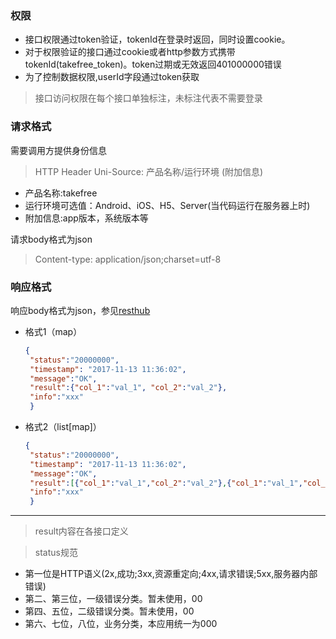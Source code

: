 ### 权限
* 接口权限通过token验证，tokenId在登录时返回，同时设置cookie。
* 对于权限验证的接口通过cookie或者http参数方式携带tokenId(takefree_token)。token过期或无效返回401000000错误
* 为了控制数据权限,userId字段通过token获取

> 接口访问权限在每个接口单独标注，未标注代表不需要登录

### 请求格式
需要调用方提供身份信息
> HTTP Header 
> Uni-Source: 产品名称/运行环境 (附加信息)
* 产品名称:takefree
* 运行环境可选值：Android、iOS、H5、Server(当代码运行在服务器上时)
* 附加信息:app版本，系统版本等

请求body格式为json
> Content-type: application/json;charset=utf-8

### 响应格式
响应body格式为json，参见[resthub](http://wiki.qianbaoqm.com/pages/viewpage.action?pageId=14190569)
* 格式1（map）
    ```json
    {
     "status":"20000000",
     "timestamp": "2017-11-13 11:36:02",
     "message":"OK",
     "result":{"col_1":"val_1", "col_2":"val_2"},
     "info":"xxx"
     }
    ```
* 格式2（list[map]）
    ```json
    {
     "status":"20000000",
     "timestamp": "2017-11-13 11:36:02",
     "message":"OK",
     "result":[{"col_1":"val_1","col_2":"val_2"},{"col_1":"val_1","col_2":"val_2"}],
     "info":"xxx"
     }
    ```
***
> result内容在各接口定义

> status规范
* 第一位是HTTP语义(2x,成功;3xx,资源重定向;4xx,请求错误;5xx,服务器内部错误)
* 第二、第三位，一级错误分类。暂未使用，00
* 第四、五位，二级错误分类。暂未使用，00
* 第六、七位，八位，业务分类，本应用统一为000

